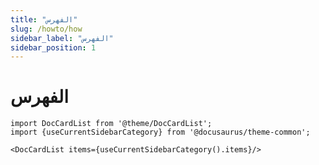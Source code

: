 ```yaml
---
title: "الفهرس"
slug: /howto/how
sidebar_label: "الفهرس"
sidebar_position: 1
---
```


# الفهرس

```mdx-code-block
import DocCardList from '@theme/DocCardList';
import {useCurrentSidebarCategory} from '@docusaurus/theme-common';

<DocCardList items={useCurrentSidebarCategory().items}/>
```